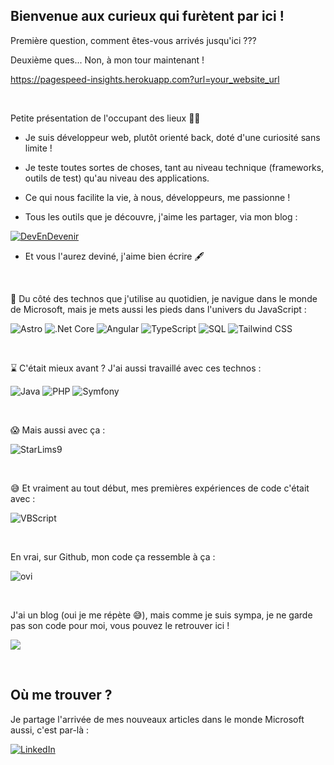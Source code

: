 ## Bienvenue aux curieux qui furètent par ici !

Première question, comment êtes-vous arrivés jusqu'ici ???

Deuxième ques... Non, à mon tour maintenant !

https://pagespeed-insights.herokuapp.com?url=your_website_url

&nbsp;

Petite présentation de l'occupant des lieux 🕵️‍♂️

- Je suis développeur web, plutôt orienté back, doté d'une curiosité sans limite ! 

- Je teste toutes sortes de choses, tant au niveau technique (frameworks, outils de test) qu'au niveau des applications.

- Ce qui nous facilite la vie, à nous, développeurs, me passionne !

- Tous les outils que je découvre, j'aime les partager, via mon blog :

[![DevEnDevenir](https://img.shields.io/badge/DevEnDevenir-FACC15?style=for-the-badge&logoColor=white)](https://ludovicdean.github.io/devendevenir)

- Et vous l'aurez deviné, j'aime bien écrire 🖋

&nbsp;

🤩 Du côté des technos que j'utilise au quotidien, je navigue dans le monde de Microsoft, mais je mets aussi les pieds dans l'univers du JavaScript :

![Astro](https://img.shields.io/badge/Astro-ec44cc?style=for-the-badge&logo=astro&logoColor=white)
![.Net Core](https://img.shields.io/badge/.NET%20Core-512BD4?style=for-the-badge&logo=dotnet&logoColor=white)
![Angular](https://img.shields.io/badge/Angular-DD0031?style=for-the-badge&logo=angular&logoColor=white)
![TypeScript](https://img.shields.io/badge/TypeScript-007ACC?style=for-the-badge&logo=typescript&logoColor=white)
![SQL](https://img.shields.io/badge/SQL-4479A1?style=for-the-badge&logo=mysql&logoColor=white)
![Tailwind CSS](https://img.shields.io/badge/Tailwind_CSS-06B6D4?style=for-the-badge&logo=tailwind-css&logoColor=white)

&nbsp;

⌛ C'était mieux avant ? J'ai aussi travaillé avec ces technos :

![Java](https://img.shields.io/badge/Java-ED8B00?style=for-the-badge&logo=openjdk&logoColor=white)
![PHP](https://img.shields.io/badge/PHP-777BB4?style=for-the-badge&logo=php&logoColor=white)
![Symfony](https://img.shields.io/badge/Symfony-000000?style=for-the-badge&logo=symfony&logoColor=white)

&nbsp;

😱 Mais aussi avec ça :

![StarLims9](https://img.shields.io/badge/StarLims9-0078D4?style=for-the-badge&logoColor=white)

&nbsp;

😅 Et vraiment au tout début, mes premières expériences de code c'était avec :

![VBScript](https://img.shields.io/badge/VBScript-15DCDC?style=for-the-badge&logo=vbscript&logoColor=white)

&nbsp;

En vrai, sur Github, mon code ça ressemble à ça :

<img src="https://github-readme-stats.vercel.app/api/top-langs?username=ludovicdean&show_icons=true&locale=fr&layout=compact&theme=chartreuse-dark" alt="ovi" />

&nbsp;

J'ai un blog (oui je me répète 😅), mais comme je suis sympa, je ne garde pas son code pour moi, vous pouvez le retrouver ici !

[![](https://github-readme-stats.vercel.app/api/pin/?username=ludovicdean&repo=astro-blog)](https://github.com/ludovicdean/devendevenir)

&nbsp;

## Où me trouver ?

Je partage l'arrivée de mes nouveaux articles dans le monde Microsoft aussi, c'est par-là :

[![LinkedIn](https://img.shields.io/badge/linkedin-%230077B5.svg?style=for-the-badge&logo=linkedin&logoColor=white)](https://www.linkedin.com/in/ludovic-dean/)

<!--
**ludovicdean/ludovicdean** is a ✨ _special_ ✨ repository because its `README.md` (this file) appears on your GitHub profile.

Here are some ideas to get you started:

- 🔭 I’m currently working on ...
- 🌱 I’m currently learning ...
- 👯 I’m looking to collaborate on ...
- 🤔 I’m looking for help with ...
- 💬 Ask me about ...
- 📫 How to reach me: ...
- 😄 Pronouns: ...
- ⚡ Fun fact: ...

Useful ressources to customize your Github profile :

https://github.com/madushadhanushka/github-readme
https://github.com/rzashakeri/beautify-github-profile?tab=readme-ov-file
-->
